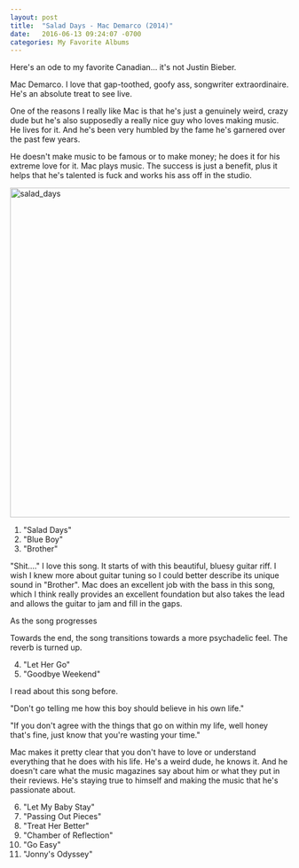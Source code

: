 ```yaml
---
layout: post
title:  "Salad Days - Mac Demarco (2014)"
date:   2016-06-13 09:24:07 -0700
categories: My Favorite Albums
---
```


Here's an ode to my favorite Canadian... it's not Justin Bieber.

Mac Demarco. I love that gap-toothed, goofy ass, songwriter extraordinaire. 
He's an absolute treat to see live.

One of the reasons I really like Mac is that he's just a genuinely weird, crazy dude but he's also supposedly a really nice guy who loves making music. He lives for it. And he's been very humbled by the fame he's garnered over the past few years.

He doesn't make music to be famous or to make money; he does it for his extreme love for it.
Mac plays music. The success is just a benefit, plus it helps that he's talented is fuck and works his ass off in the studio.

<img src="http://cdn.pitchfork.com/news/53576/e5fd714d.jpg" alt="salad_days" width="595" height="595" />


1.	"Salad Days"
2.	"Blue Boy"
3.	"Brother"

"Shit...."
I love this song. It starts of with this beautiful, bluesy guitar riff. I wish I knew more about guitar tuning so I could better describe its unique sound in "Brother". Mac does an excellent job with the bass in this song, which I think really provides an excellent foundation but also takes the lead and allows the guitar to jam and fill in the gaps.

As the song progresses 

Towards the end, the song transitions towards a more psychadelic feel. The reverb is turned up.


4.	"Let Her Go"
5.	"Goodbye Weekend"

I read about this song before.

"Don't go telling me how this boy should believe in his own life."



"If you don't agree with the things that go on within my life, well honey that's fine, just know that you're wasting your time."

Mac makes it pretty clear that you don't have to love or understand everything that he does with his life. He's a weird dude, he knows it. And he doesn't care what the music magazines say about him or what they put in their reviews. He's staying true to himself and making the music that he's passionate about.

6.	"Let My Baby Stay"
7.	"Passing Out Pieces"
8.	"Treat Her Better"
9.	"Chamber of Reflection"
10.	"Go Easy"
11.	"Jonny's Odyssey"